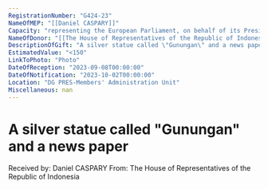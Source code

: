 ```yaml
---
RegistrationNumber: "G424-23"
NameOfMEP: "[[Daniel CASPARY]]"
Capacity: "representing the European Parliament, on behalf of its President, in international relations - Chair of the DASE delegation, AIPA (Jakarta)"
NameOfDonor: "[[The House of Representatives of the Republic of Indonesia]]"
DescriptionOfGift: "A silver statue called \"Gunungan\" and a news paper"
EstimatedValue: "<150"
LinkToPhoto: "Photo"
DateOfReception: "2023-09-08T00:00:00"
DateOfNotification: "2023-10-02T00:00:00"
Location: "DG PRES-Members' Administration Unit"
Miscellaneous: nan
---
```


# A silver statue called "Gunungan" and a news paper

Received by: Daniel CASPARY
From: The House of Representatives of the Republic of Indonesia
